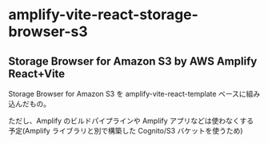 # amplify-vite-react-storage-browser-s3

## Storage Browser for Amazon S3 by AWS Amplify React+Vite

Storage Browser for Amazon S3 を amplify-vite-react-template ベースに組み込んだもの。

ただし、Amplify のビルドパイプラインや Amplify アプリなどは使わなくする予定(Amplify ライブラリと別で構築した Cognito/S3 バケットを使うため)
